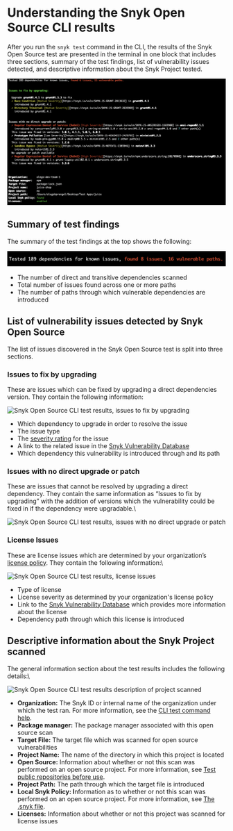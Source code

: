 # Understanding the Snyk Open Source CLI results

After you run the `snyk test` command in the CLI, the results of the Snyk Open Source test are presented in the terminal in one block that includes three sections, summary of the test findings, list of vulnerability issues detected, and descriptive information about the Snyk Project tested.

![Snyk Open Source CLI test results](<../../../.gitbook/assets/image (363).png>)

## Summary of test findings

The summary of the test findings at the top shows the following:

![Snyk Open Source CLI dependencies tested, issues and vulnerabilities found](<../../../.gitbook/assets/image (93).png>)

* The number of direct and transitive dependencies scanned
* Total number of issues found across one or more paths
* The number of paths through which vulnerable dependencies are introduced

## **List of vulnerability issues detected by Snyk Open Source**

The list of issues discovered in the Snyk Open Source test is split into three sections.

### **Issues to fix by upgrading**

These are issues which can be fixed by upgrading a direct dependencies version. They contain the following information:

![Snyk Open Source CLI  test results, issues to fix by upgrading](https://lh5.googleusercontent.com/9jt74X2HNuIYhK17OJrsPE1kktMvn0D9tJ8EATxwvtPaZMJud9imPh1rqVcB7Ya-G4vMFgStgYVFqieQpttZiR\_BFUzvfIqB8Evt3-DDqXB5wJNtjeQWrhEQpp6tRy30psgxkE3GjhdjatRFmd0g17c)

* Which dependency to upgrade in order to resolve the issue
* The issue type
* The [severity rating](https://docs.snyk.io/introducing-snyk/snyks-core-concepts/severity-levels) for the issue
* A link to the related issue in the [Snyk Vulnerability Database](https://security.snyk.io/)
* Which dependency this vulnerability is introduced through and its path

### **Issues with no direct upgrade or patch**

These are issues that cannot be resolved by upgrading a direct dependency. They contain the same information as “Issues to fix by upgrading” with the addition of versions which the vulnerability could be fixed in if the dependency were upgradable.\\

![Snyk Open Source CLI test results, issues with no direct upgrade or patch](https://lh4.googleusercontent.com/-xyYz9oJXYQs-Q5mmQlMzOlUwNVFsc7ftAlYmGNIC51h1g6SgWfmIg7KntXy8V-IiZbzfaIqSrHRyd6p4S2tp82GCOrWOcJDnNG-kUA\_zFnX3IwzgmGnGnu3PKlQ0og713peu7EGZT5GsWQkLbJ5mks)

### License Issues

These are license issues which are determined by your organization’s [license policy](https://docs.snyk.io/products/snyk-open-source/license-policies). They contain the following information:\\

![Snyk Open Source CLI test results, license issues](https://lh5.googleusercontent.com/4nxJXQtFicCcC48k6KAxYBVX\_FTlrbB6Ir1ZUi-IJG-5a0c84jm5cmY\_s0yq-TD6X8dOtZzIP2\_boqtX4YbPJa3rjGYOA5ne1EtfId6WNZJ34rThP2Byj2uAiMzy935ItuQWd9zWqh7ilK3uBsgqJbo)

* Type of license
* License severity as determined by your organization's license policy
* Link to the [Snyk Vulnerability Database](https://security.snyk.io/) which provides more information about the license
* Dependency path through which this license is introduced

## Descriptive information about the Snyk Project scanned

The general information section about the test results includes the following details:\\

![Snyk Open Source CLI test results description of project scanned](https://lh4.googleusercontent.com/qqa6EAFsA7TNLYnfatSTRDrO63EVAruymozZnyrsNmZStgGAVNMeEIenl6XA0KA9jaSN4BDJD90Y61IrHxTkCf4UR5wk7-NuIADvNG7AomLTwZsTNa5Kep7WAGUa-Iq8qeRHBBJQMgfMCFuiTNqie5A)

* **Organization:** The Snyk ID or internal name of the organization under which the test ran. For more information, see the [CLI test command help](https://docs.snyk.io/snyk-cli/commands/test#org-less-than-org\_id-greater-than).
* **Package manager:** The package manager associated with this open source scan
* **Target File:** The target file which was scanned for open source vulnerabilities
* **Project Name:** The name of the directory in which this project is located
* **Open Source:** Information about whether or not this scan was performed on an open source project. For more information, see [Test public repositories before use](https://docs.snyk.io/snyk-cli/test-for-vulnerabilities/test-public-repositories-before-use).
* **Project Path:** The path through which the target file is introduced
* **Local Snyk Policy: I**nformation as to whether or not this scan was performed on an open source project. For more information, see [The .snyk file](https://docs.snyk.io/snyk-cli/test-for-vulnerabilities/the-.snyk-file).
* **Licenses:** Information about whether or not this project was scanned for license issues
